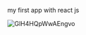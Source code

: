 my first app with react js

![GlH4HQpWwAEngvo](https://github.com/user-attachments/assets/0ded5ea3-9483-4d67-9adb-e063ac60a3a0)
